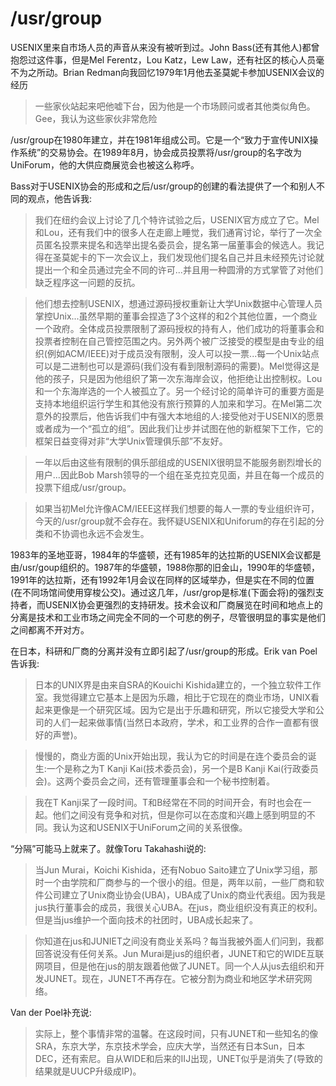 # /usr/group

USENIX里来自市场人员的声音从来没有被听到过。John Bass(还有其他人)都曾抱怨过这件事，但是Mel Ferentz，Lou Katz，Lew Law，还有社区的核心人员毫不为之所动。Brian Redman向我回忆1979年1月他去圣莫妮卡参加USENIX会议的经历

> 一些家伙站起来吧他嘘下台，因为他是一个市场顾问或者其他类似角色。Gee，我认为这些家伙非常危险

/usr/group在1980年建立，并在1981年组成公司。它是一个“致力于宣传UNIX操作系统”的交易协会。在1989年8月，协会成员投票将/usr/group的名字改为UniForum，他的大供应商展览会也被这么称呼。

Bass对于USENIX协会的形成和之后/usr/group的创建的看法提供了一个和别人不同的观点，他告诉我:

> 我们在纽约会议上讨论了几个特许试验之后，USENIX官方成立了它。Mel和Lou，还有我们中的很多人在走廊上睡觉，我们通宵讨论，举行了一次全员匿名投票来提名和选举出提名委员会，提名第一届董事会的候选人。我记得在圣莫妮卡的下一次会议上，我们发现他们提名自己并且未经预先讨论就提出一个和全员通过完全不同的许可...并且用一种圆滑的方式掌管了对他们缺乏程序这一问题的反抗。

> 他们想去控制USENIX，想通过源码授权重新让大学Unix数据中心管理人员掌控Unix...虽然早期的董事会捏造了3个这样的和2个其他位置，一个商业一个政府。全体成员投票限制了源码授权的持有人，他们成功的将董事会和投票者控制在自己管控范围之内。另外两个被广泛接受的模型是由专业的组织(例如ACM/IEEE)对于成员没有限制，没人可以投一票...每一个Unix站点可以是二进制也可以是源码(我们没有看到限制源码的需要)。Mel觉得这是他的孩子，只是因为他组织了第一次东海岸会议，他拒绝让出控制权。Lou和一个东海岸选的一个人被孤立了。另一个经讨论的简单许可的重要方面是支持本地组织运行学生和其他没有旅行预算的人加来和学习。在Mel第二次意外的投票后，他告诉我们中有强大本地组的人:接受他对于USENIX的愿景或者成为一个“孤立的组”。因此我们让步并试图在他的新框架下工作，它的框架日益变得对非“大学Unix管理俱乐部”不友好。

> 一年以后由这些有限制的俱乐部组成的USENIX很明显不能服务剧烈增长的用户...因此Bob Marsh领导的一个组在圣克拉克见面，并且在每一个成员的投票下组成/usr/group。

> 如果当初Mel允许像ACM/IEEE这样我们想要的每人一票的专业组织许可，今天的/usr/group就不会存在。我怀疑USENIX和Uniforum的存在引起的分类和不协调也永远不会发生。

1983年的圣地亚哥，1984年的华盛顿，还有1985年的达拉斯的USENIX会议都是由/usr/goup组织的。1987年的华盛顿，1988你那的旧金山，1990年的华盛顿，1991年的达拉斯，还有1992年1月会议在同样的区域举办，但是实在不同的位置(在不同场馆间使用穿梭公交)。通过这几年，/usr/grop是标准(下面会将)的强烈支持者，而USENIX协会更强烈的支持研发。技术会议和厂商展览在时间和地点上的分离是技术和工业市场之间完全不同的一个可悲的例子，尽管很明显的事实是他们之间都离不开对方。

在日本，科研和厂商的分离并没有立即引起了/usr/group的形成。Erik van Poel告诉我:

> 日本的UNIX界是由来自SRA的Kouichi Kishida建立的，一个独立软件工作室。我觉得建立它基本上是因为乐趣，相比于它现在的商业市场，UNIX看起来更像是一个研究区域。因为它是出于乐趣和研究，所以它接受大学和公司的人们一起来做事情(当然日本政府，学术，和工业界的合作一直都有很好的声誉)。

> 慢慢的，商业方面的Unix开始出现，我认为它的时间是在连个委员会的诞生:一个是称之为T Kanji Kai(技术委员会)，另一个是B Kanji Kai(行政委员会)。这两个委员会之间，还有管理董事会和一个秘书控制着。

> 我在T Kanji呆了一段时间。T和B经常在不同的时间开会，有时也会在一起。他们之间没有竞争和对抗，但是你可以在态度和兴趣上感到明显的不同。我认为这和USENIX于UniForum之间的关系很像。

“分隔”可能马上就来了。就像Toru Takahashi说的:

> 当Jun Murai，Koichi Kishida，还有Nobuo Saito建立了Unix学习组，那时一个由学院和厂商参与的一个很小的组。但是，两年以前，一些厂商和软件公司建立了Unix商业协会(UBA)，UBA成了Unix的商业代表组。因为我是jus执行董事会的成员，我很关心UBA。在jus，商业组织没有真正的权利。但是当jus维护一个面向技术的社团时，UBA成长起来了。

> 你知道在jus和JUNIET之间没有商业关系吗？每当我被外面人们问到，我都回答说没有任何关系。Jun Murai是jus的组织者，JUNET和它的WIDE互联网项目，但是他在jus的朋友跟着他做了JUNET。同一个人从jus去组织和开发JUNET。现在，JUNET不再存在。它被分割为商业和地区学术研究网络。

Van der Poel补充说:

> 实际上，整个事情非常的温馨。在这段时间，只有JUNET和一些知名的像SRA，东京大学，东京技术学会，应庆大学，当然还有日本Sun，日本DEC，还有索尼。自从WIDE和后来的IIJ出现，UNET似乎是消失了(导致的结果就是UUCP升级成IP)。


